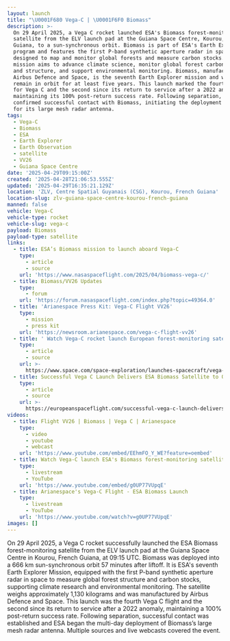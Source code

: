 ```yaml
---
layout: launch
title: "\U0001F680 Vega-C | \U0001F6F0 Biomass"
description: >-
  On 29 April 2025, a Vega C rocket launched ESA's Biomass forest-monitoring
  satellite from the ELV launch pad at the Guiana Space Centre, Kourou, French
  Guiana, to a sun-synchronous orbit. Biomass is part of ESA's Earth Explorer
  program and features the first P-band synthetic aperture radar in space,
  designed to map and monitor global forests and measure carbon stocks. The
  mission aims to advance climate science, monitor global forest carbon storage
  and structure, and support environmental monitoring. Biomass, manufactured by
  Airbus Defence and Space, is the seventh Earth Explorer mission and will
  remain in orbit for at least five years. This launch marked the fourth flight
  for Vega C and the second since its return to service after a 2022 anomaly,
  maintaining its 100% post-return success rate. Following separation, ESA
  confirmed successful contact with Biomass, initiating the deployment process
  for its large mesh radar antenna.
tags:
  - Vega-C
  - Biomass
  - ESA
  - Earth Explorer
  - Earth Observation
  - satellite
  - VV26
  - Guiana Space Centre
date: '2025-04-29T09:15:00Z'
created: '2025-04-28T21:06:53.555Z'
updated: '2025-04-29T16:35:21.129Z'
location: 'ZLV, Centre Spatial Guyanais (CSG), Kourou, French Guiana'
location-slug: zlv-guiana-space-centre-kourou-french-guiana
manned: false
vehicle: Vega-C
vehicle-type: rocket
vehicle-slug: vega-c
payload: Biomass
payload-type: satellite
links:
  - title: ESA’s Biomass mission to launch aboard Vega-C
    type:
      - article
      - source
    url: 'https://www.nasaspaceflight.com/2025/04/biomass-vega-c/'
  - title: Biomass/VV26 Updates
    type:
      - forum
    url: 'https://forum.nasaspaceflight.com/index.php?topic=49364.0'
  - title: 'Arianespace Press Kit: Vega-C Flight VV26'
    type:
      - mission
      - press kit
    url: 'https://newsroom.arianespace.com/vega-c-flight-vv26'
  - title: ' Watch Vega-C rocket launch European forest-monitoring satellite to orbit on April 29 '
    type:
      - article
      - source
    url: >-
      https://www.space.com/space-exploration/launches-spacecraft/vega-c-rocket-launch-esa-biomass-forest-monitoring-satellite
  - title: Successful Vega C Launch Delivers ESA Biomass Satellite to Orbit
    type:
      - article
      - source
    url: >-
      https://europeanspaceflight.com/successful-vega-c-launch-delivers-esa-biomass-satellite-to-orbit/
videos:
  - title: Flight VV26 | Biomass | Vega C | Arianespace
    type:
      - video
      - youtube
      - webcast
    url: 'https://www.youtube.com/embed/EEhmFO_Y_WE?feature=oembed'
  - title: Watch Vega-C launch ESA's Biomass forest-monitoring satellite live
    type:
      - livestream
      - YouTube
    url: 'https://www.youtube.com/embed/g0UP77VUpqE'
  - title: Arianespace's Vega-C Flight - ESA Biomass Launch
    type:
      - livestream
      - YouTube
    url: 'https://www.youtube.com/watch?v=g0UP77VUpqE'
images: []
---
```

On 29 April 2025, a Vega C rocket successfully launched the ESA Biomass forest-monitoring satellite from the ELV launch pad at the Guiana Space Centre in Kourou, French Guiana, at 09:15 UTC. Biomass was deployed into a 666 km sun-synchronous orbit 57 minutes after liftoff. It is ESA's seventh Earth Explorer Mission, equipped with the first P-band synthetic aperture radar in space to measure global forest structure and carbon stocks, supporting climate research and environmental monitoring. The satellite weighs approximately 1,130 kilograms and was manufactured by Airbus Defence and Space. This launch was the fourth Vega C flight and the second since its return to service after a 2022 anomaly, maintaining a 100% post-return success rate. Following separation, successful contact was established and ESA began the multi-day deployment of Biomass’s large mesh radar antenna. Multiple sources and live webcasts covered the event.
